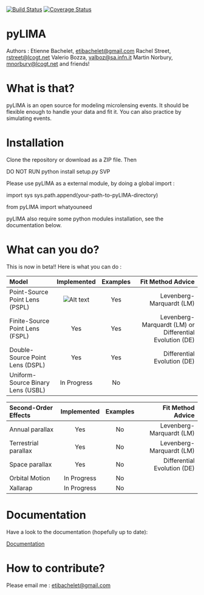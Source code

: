 [![Build Status](https://travis-ci.org/ebachelet/pyLIMA.svg?branch=master)](https://travis-ci.org/ebachelet/pyLIMA)
[![Coverage Status](https://coveralls.io/repos/github/ebachelet/pyLIMA/badge.svg?branch=master)](https://coveralls.io/github/ebachelet/pyLIMA?branch=master)

# pyLIMA

Authors : Etienne Bachelet, etibachelet@gmail.com 
	  Rachel Street, rstreet@lcogt.net
	  Valerio Bozza, valboz@sa.infn.it
	  Martin Norbury, mnorbury@lcogt.net
	  and friends!	

# What is that?

pyLIMA is an open source for modeling microlensing events.
It should be flexible enough to handle your data and fit it.
You can also practice by simulating events.

# Installation

Clone the repository or download as a ZIP file. Then

DO NOT RUN python install setup.py SVP

Please use pyLIMA as a external module, by doing a global import :

import sys
sys.path.append(your-path-to-pyLIMA-directory)

from pyLIMA import whatyouneed

pyLIMA also require some python modules installation, see the documentation below.

# What can you do?


This is now in beta!! Here is what you can do :

| Model | Implemented | Examples | Fit Method Advice | 
| :---         |     :---:      |:---: |    ---: |
| Point-Source Point Lens (PSPL)   | ![Alt text](http://www.clipartbest.com/cliparts/Kin/jry/Kinjrykiq.png)     | Yes | Levenberg-Marquardt (LM)     |
| Finite-Source Point Lens (FSPL)   | Yes     | Yes | Levenberg-Marquardt (LM) or Differential Evolution (DE)    |
| Double-Source Point Lens (DSPL)   | Yes     |  Yes | Differential Evolution (DE)    |
| Uniform-Source Binary Lens (USBL)   | In Progress     | No |      |


| Second-Order Effects | Implemented | Examples |Fit Method Advice |
| :---         |     :---:      |   :---: |   ---: |
| Annual parallax   | Yes     | No | Levenberg-Marquardt (LM)     |
| Terrestrial parallax   | Yes     | No | Levenberg-Marquardt (LM) |
| Space parallax   | Yes     |  No| Differential Evolution (DE)    |
| Orbital Motion   | In Progress     | No |       |
| Xallarap   | In Progress     | No |       |

# Documentation
Have a look to the documentation (hopefully up to date):

[Documentation](https://ebachelet.github.io/pyLIMA/)

# How to contribute?

Please email me : etibachelet@gmail.com
